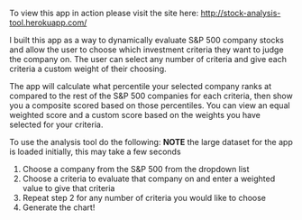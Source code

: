 To view this app in action please visit the site here: http://stock-analysis-tool.herokuapp.com/

I built this app as a way to dynamically evaluate S&P 500 company stocks and allow the user to choose which investment criteria they want to judge the company on. The user can select any number of criteria and give each criteria a custom weight of their choosing.

The app will calculate what percentile your selected company ranks at compared to the rest of the S&P 500 companies for each criteria, then show you a composite scored based on those percentiles. You can view an equal weighted score and a custom score based on the weights you have selected for your criteria.

To use the analysis tool do the following:
**NOTE** the large dataset for the app is loaded initially, this may take a few seconds
1) Choose a company from the S&P 500 from the dropdown list
2) Choose a criteria to evaluate that company on and enter a weighted value to give that criteria
3) Repeat step 2 for any number of criteria you would like to choose
4) Generate the chart!

